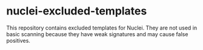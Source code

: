 # nuclei-excluded-templates

This repository contains excluded templates for Nuclei. They are not used in basic scanning because they have weak signatures and may cause false positives.
